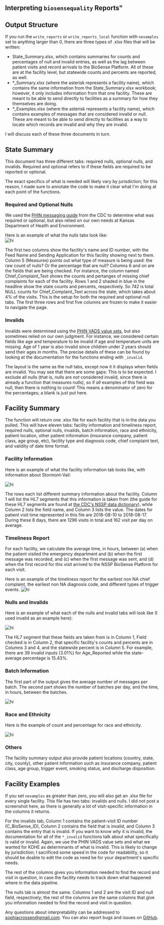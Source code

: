 
## Interpreting `biosensequality` Reports"


## Output Structure

If you run the `write_reports` or `write_reports_local` function with `nexamples` set to anything larger than 0, there are three types of .xlsx files that will be written:  

* State_Summary.xlsx, which contains summaries for counts and percentages of null and invalid entries, as well as the lag between patient visits and record arrivals to the BioSense Platform. All of these are at the facility level, but statewide counts and percents are reported, as well.  
* *_Summary.xlsx (where the asterisk represents a facility name), which contains the same information from the State_Summary.xlsx workbook; however, it only includes information from that one facility. These are meant to be able to send directly to facilities as a summary for how they themselves are doing.  
* *_Examples.xlsx (where the asterisk represents a facility name), which contains examples of messages that are considered invalid or null. These are meant to be able to send directly to facilities as a way to locate which records are invalid and why they are invalid.  

I will discuss each of these three documents in turn.  

## State Summary

This document has three different tabs: required nulls, optional nulls, and invalids. Required and optional refers to if these fields are required to be reported or optional.  

The exact specifics of what is needed will likely vary by jurisdiction; for this reason, I made sure to annotate the code to make it clear what I'm doing at each point of the functions.  

### Required and Optional Nulls

We used the [PHIN messaging guide](https://www.cdc.gov/nssp/documents/guides/syndrsurvmessagguide2_messagingguide_phn.pdf) from the CDC to determine what was required or optional, but also relied on our own needs at Kansas Department of Health and Environment.  

Here is an example of what the nulls tabs look like:  
<img src="https://github.com/Mengjiao0714/biosensequality/blob/master/Interpretation/State_Summary_Req_Null.PNG" alt="hi" class="inline"/>

The first two columns show the facility's name and ID number, with the Feed Name and Sending Application for this facility showing next to them. Column 5 (Measures) points out what type of measure is being used: the raw count of nulls? Or the percentage that are null? Columns 6 and on are the fields that are being checked. For instance, the column named Chief_Complaint_Text shows the counts and pertanges of missing chief complaints for each of the facility. Rows 1 and 2 shaded in blue in the headline show the state counts and percents, respectively. So 742 is total NULL counts for Chief_Complaint_Text across the state, which takes about 4% of the visits. This is the setup for both the required and optional null tabs. The first three rows and first five columns are frozen to make it easier to navigate the page.  

### Invalids

Invalids were determined using the [PHIN VADS value sets](https://phinvads.cdc.gov/vads/ViewView.action?name=Syndromic%20Surveillance), but also sometimes relied on our own judgment. For instance, we considered certain fields like age and temperature to be invalid if age and temperature units are missing. Age of 1 year is also invalid since children under 2 years should send their ages in months. The precise details of these can be found by looking at the documentation for the functions ending with  `_invalid`.  


The layout is the same as the null tabs, except now it it displays when fields are invalid. You may see that there are some gaps: This is to be expected. I exclude all nulls (that is, nulls are *not* considered invalid, since there is already a function that measures nulls), so if *all* examples of this field was null, then there is nothing to count! This means a denominator of zero for the percentages; a blank is just put here.  


## Facility Summary

The function will return one .xlsx file for each facility that is in the data you pulled. This will have eleven tabs: facility information and timeliness report, required nulls, optional nulls, invalids, batch information, race and ethnicity, patient location,
other patient information (insurance company, patient class, age group, etc), facility type and diagnosis code, chief complaint text, and validity of date time format.  

### Facility Information

Here is an example of what the facility information tab looks like, with information about Stormont-Vail:  

<img src="https://github.com/Mengjiao0714/biosensequality/blob/master/Interpretation/Facility_Summary_FacInfo.PNG" alt="hi" class="inline"/> 

The rows each list different summary information about the facility. Column 1 will list the HL7 segments that this information is taken from (the guide for these HL7 segments are found at [the CDC's NSSP data dictionary](https://www.cdc.gov/nssp/biosense/docs/NSSP-Data-Dictionary.xlsx)), while Column 2 lists the field name, and Column 3 lists the value. The dates for patient visit time represented in this file are 2018-08-10 to 2018-08-17. During these 8 days, there are 1296 visits in total and 162 visit per day on average.

### Timeliness Report
For each facility, we calculate the average time, in hours, between (a) when the patient visited the emergency department and (b) when the first message was recorded, and (c) when the first message was sent, and (d) when the first record for this visit arrived to the NSSP BioSense Platform for each visit. 

Here is an example of the timeliness report for the earliest non NA chief complaint, the earliest non NA diagnosis code, and different types of trigger events.
<img src="https://github.com/Mengjiao0714/biosensequality/blob/master/Interpretation/Facility_Summary_Timeliness.PNG" alt="hi" class="inline"/>


### Nulls and Invalids

Here is an example of what each of the nulls and invalid tabs will look like (I used invalid as an example here): 

<img src="https://github.com/Mengjiao0714/biosensequality/blob/master/Interpretation/Facility_Summary_Invalid.PNG" alt="hi" class="inline"/>

The HL7 segment that these fields are taken from is in Column 1, Field checked is in Column 2, that specific facility's counts and percents are in Columns 3 and 4, and the statewide percent is in Column 5. For example, there are 39 invalid inputs (3.01%) for Age_Reported while the state-average percentage is 15.43%.

### Batch Information
The first part of the output gives the average number of messages per batch. The second part shows the number of batches per day, and the time, in hours, between the batches.

<img src="https://github.com/Mengjiao0714/biosensequality/blob/master/Interpretation/Facility_Summary_Batch.PNG" alt="hi" class="inline"/>

### Race and Ethnicity
Here is the example of count and percentage for race and ethnicity. 

<img src="https://github.com/Mengjiao0714/biosensequality/blob/master/Interpretation/Facility_Summary_Race.PNG" alt="hi" class="inline"/>


### Others
The facility summary output also provide patient locations (country, state, city, county), other patient information such as insurance company, patient class, age group, trigger event, smoking status, and discharge disposition.

## Facility Examples

If you set `nexamples` as greater than zero, you will also get an .xlsx file for every single facility. This file has two tabs: invalids and nulls. I did not post a screenshot here, as there is generally a lot of visit-specific information in the columns it returns.  

For the invalids tab, Column 1 contains the patient-visit ID number (C_BioSense_ID), Column 2 contains the field that is invalid, and Column 3 contains the entry that is invalid. If you want to know *why* it is invalid, the documentation for all of the `*_invalid` functions talk about what specifically is valid or invalid. Again, we use the PHIN VADS value sets and what we wanted for KDHE as determinants of what is invalid. This is likely to change by jurisdiction; I sacrificed some speed in the code for readability, so it should be doable to edit the code as need be for your department's specific needs.  

The rest of the columns gives you information needed to find the record and visit in question, in case the facility needs to track down what happened where in the data pipeline.  

The nulls tab is almost the same. Columns 1 and 2 are the visit ID and null field, respectively; the rest of the columns are the same columns that give you information needed to find the record and visit in question.  

Any questions about interpretability can be addressed to sophiacrossen@gmail.com. You can also report bugs and issues on [GitHub](https://github.com/markhwhiteii/biosensequality/issues).
<br>
<br>
